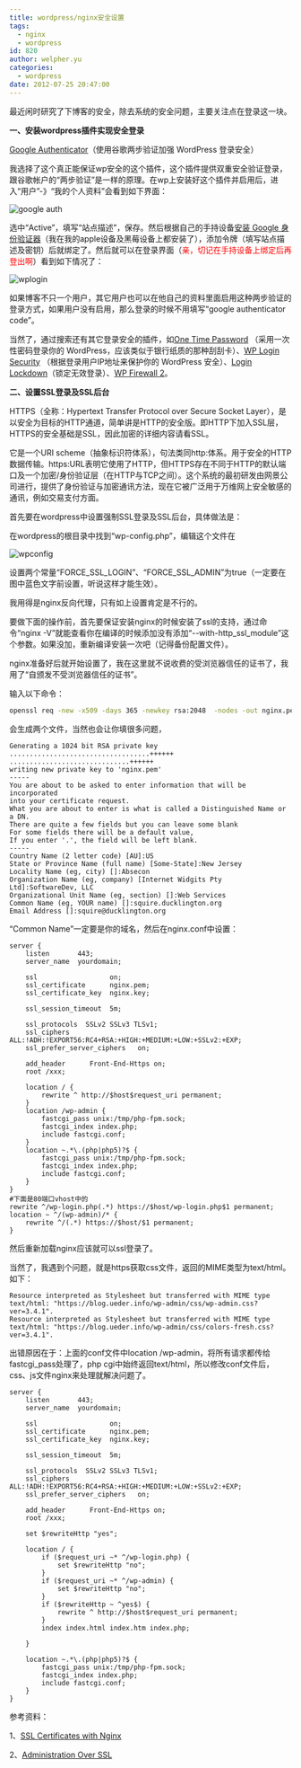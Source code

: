 ```yaml
---
title: wordpress/nginx安全设置
tags:
  - nginx
  - wordpress
id: 820
author: welpher.yu
categories:
  - wordpress
date: 2012-07-25 20:47:00
---
```


最近闲时研究了下博客的安全，除去系统的安全问题，主要关注点在登录这一块。

**一、安装wordpress插件实现安全登录**

[Google Authenticator](http://wordpress.org/extend/plugins/google-authenticator/ "Google Authenticator")（使用谷歌两步验证加强 WordPress 登录安全）

我选择了这个真正能保证wp安全的这个插件，这个插件提供双重安全验证登录，跟谷歌帐户的“两步验证”是一样的原理。在wp上安装好这个插件并启用后，进入“用户”-》“我的个人资料”会看到如下界面：

![google auth](/imgs/2012/google-auth.jpg "google auth")

选中“Active”，填写“站点描述”，保存。然后根据自己的手持设备[安装 Google 身份验证器](http://support.google.com/accounts/bin/answer.py?hl=cn&amp;answer=1066447 "安装 Google 身份验证器")（我在我的apple设备及黑莓设备上都安装了），添加令牌（填写站点描述及密钥）后就绑定了。然后就可以在登录界面（<span style="color: #ff0000;">亲，切记在手持设备上绑定后再登出啊</span>）看到如下情况了：

![wplogin](/imgs/2012/wplogin.jpg "wplogin")

如果博客不只一个用户，其它用户也可以在他自己的资料里面启用这种两步验证的登录方式，如果用户没有启用，那么登录的时候不用填写“google authenticator code”。

当然了，通过搜索还有其它登录安全的插件，如[One Time Password](http://wordpress.org/extend/plugins/one-time-password/) （采用一次性密码登录你的 WordPress，应该类似于银行纸质的那种刮刮卡）、[WP Login Security](http://wordpress.org/extend/plugins/wp-login-security/) （根据登录用户IP地址来保护你的 WordPress 安全）、[Login Lockdown](http://wordpress.org/extend/plugins/login-lockdown/)（锁定无效登录）、[WP Firewall 2](http://wordpress.org/extend/plugins/wordpress-firewall-2/)。

**二、设置SSL登录及SSL后台**


HTTPS（全称：Hypertext Transfer Protocol over Secure Socket Layer），是以安全为目标的HTTP通道，简单讲是HTTP的安全版。即HTTP下加入SSL层，HTTPS的安全基础是SSL，因此加密的详细内容请看SSL。

它是一个URI scheme（抽象标识符体系），句法类同http:体系。用于安全的HTTP数据传输。https:URL表明它使用了HTTP，但HTTPS存在不同于HTTP的默认端口及一个加密/身份验证层（在HTTP与TCP之间）。这个系统的最初研发由网景公司进行，提供了身份验证与加密通讯方法，现在它被广泛用于万维网上安全敏感的通讯，例如交易支付方面。

首先要在wordpress中设置强制SSL登录及SSL后台，具体做法是：

在wordpress的根目录中找到“wp-config.php”，编辑这个文件在

![wpconfig](/imgs/2012/wpconfig.jpg "wpconfig")

设置两个常量“FORCE_SSL_LOGIN”、“FORCE_SSL_ADMIN”为true（一定要在图中蓝色文字前设置，听说这样才能生效）。

我用得是nginx反向代理，只有如上设置肯定是不行的。

要做下面的操作前，首先要保证安装nginx的时候安装了ssl的支持，通过命令“nginx -V”就能查看你在编译的时候添加没有添加“--with-http_ssl_module”这个参数。如果没加，重新编译安装一次吧（记得备份配置文件）。

nginx准备好后就开始设置了，我在这里就不说收费的受浏览器信任的证书了，我用了“自颁发不受浏览器信任的证书”。

输入以下命令：

``` bash
openssl req -new -x509 -days 365 -newkey rsa:2048  -nodes -out nginx.pem -keyout nginx.key
```
会生成两个文件，当然也会让你填很多问题，

```
Generating a 1024 bit RSA private key
...................................++++++
..............................++++++
writing new private key to 'nginx.pem'
-----
You are about to be asked to enter information that will be incorporated
into your certificate request.
What you are about to enter is what is called a Distinguished Name or a DN.
There are quite a few fields but you can leave some blank
For some fields there will be a default value,
If you enter '.', the field will be left blank.
-----
Country Name (2 letter code) [AU]:US
State or Province Name (full name) [Some-State]:New Jersey
Locality Name (eg, city) []:Absecon
Organization Name (eg, company) [Internet Widgits Pty Ltd]:SoftwareDev, LLC
Organizational Unit Name (eg, section) []:Web Services
Common Name (eg, YOUR name) []:squire.ducklington.org
Email Address []:squire@ducklington.org
```
“Common Name”一定要是你的域名，然后在nginx.conf中设置：

```
server {
    listen       443;
    server_name  yourdomain;
        
    ssl                  on;
    ssl_certificate      nginx.pem;
    ssl_certificate_key  nginx.key;
        
    ssl_session_timeout  5m;
        
    ssl_protocols  SSLv2 SSLv3 TLSv1;
    ssl_ciphers  ALL:!ADH:!EXPORT56:RC4+RSA:+HIGH:+MEDIUM:+LOW:+SSLv2:+EXP;
    ssl_prefer_server_ciphers   on;
        
    add_header      Front-End-Https on;
    root /xxx;
        
    location / {
        rewrite ^ http://$host$request_uri permanent;
    }
    location /wp-admin {
        fastcgi_pass unix:/tmp/php-fpm.sock;
        fastcgi_index index.php;
        include fastcgi.conf;
    }
    location ~.*\.(php|php5)?$ {
        fastcgi_pass unix:/tmp/php-fpm.sock;
        fastcgi_index index.php;
        include fastcgi.conf;
    }
}
#下面是80端口vhost中的
rewrite ^/wp-login.php(.*) https://$host/wp-login.php$1 permanent;
location ~ ^/(wp-admin)/* {
    rewrite ^/(.*) https://$host/$1 permanent;
}
```
然后重新加载nginx应该就可以ssl登录了。

当然了，我遇到个问题，就是https获取css文件，返回的MIME类型为text/html。如下：

```
Resource interpreted as Stylesheet but transferred with MIME type text/html: "https://blog.ueder.info/wp-admin/css/wp-admin.css?ver=3.4.1". 
Resource interpreted as Stylesheet but transferred with MIME type text/html: "https://blog.ueder.info/wp-admin/css/colors-fresh.css?ver=3.4.1".
```
出错原因在于：上面的conf文件中location /wp-admin，将所有请求都传给fastcgi_pass处理了，php cgi中始终返回text/html，所以修改conf文件后，css、js文件nginx来处理就解决问题了。

```
server {
    listen       443;
    server_name  yourdomain;
    
    ssl                  on;
    ssl_certificate      nginx.pem;
    ssl_certificate_key  nginx.key;
    
    ssl_session_timeout  5m;
    
    ssl_protocols  SSLv2 SSLv3 TLSv1;
    ssl_ciphers  ALL:!ADH:!EXPORT56:RC4+RSA:+HIGH:+MEDIUM:+LOW:+SSLv2:+EXP;
    ssl_prefer_server_ciphers   on;
    
    add_header      Front-End-Https on;
    root /xxx;
    
    set $rewriteHttp "yes";
    
    location / {
        if ($request_uri ~* ^/wp-login.php) {
            set $rewriteHttp "no";
        }
        if ($request_uri ~* ^/wp-admin) {
            set $rewriteHttp "no";
        }
        if ($rewriteHttp ~ ^yes$) {
            rewrite ^ http://$host$request_uri permanent;
        }
        index index.html index.htm index.php;
        
    }
    
    location ~.*\.(php|php5)?$ {
        fastcgi_pass unix:/tmp/php-fpm.sock;
        fastcgi_index index.php;
        include fastcgi.conf;
    }
}
```
参考资料：

1、[SSL Certificates with Nginx](http://library.linode.com/web-servers/nginx/configuration/ssl "SSL Certificates with Nginx")

2、[Administration Over SSL](http://codex.wordpress.org/Administration_Over_SSL "Administration Over SSL")